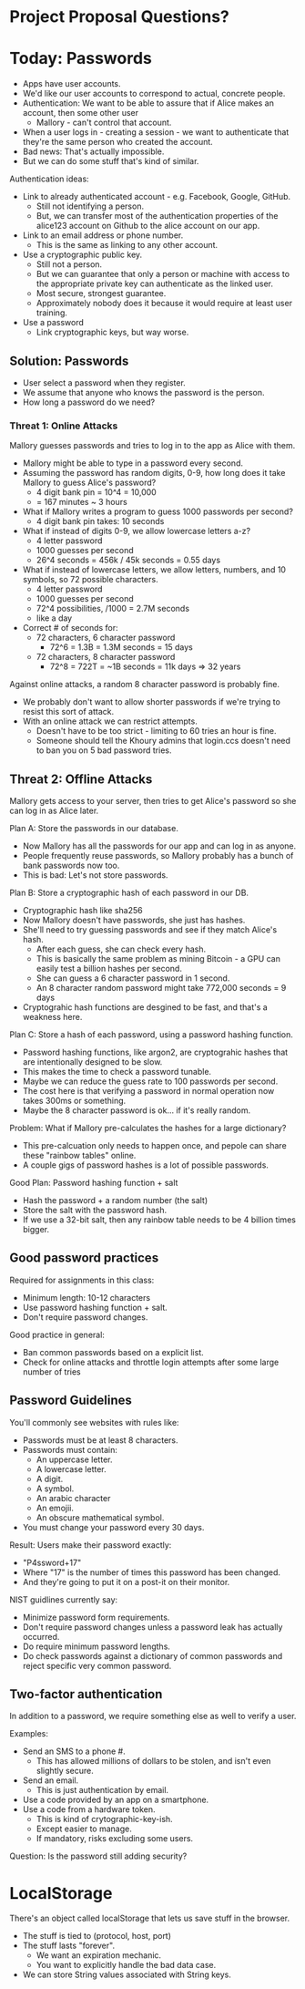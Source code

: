 

# Project Proposal Questions?


# Today: Passwords

 - Apps have user accounts.
 - We'd like our user accounts to correspond to
   actual, concrete people.
 - Authentication: We want to be able to assure that
   if Alice makes an account, then some other user
   - Mallory - can't control that account.
 - When a user logs in - creating a session - we
   want to authenticate that they're the same
   person who created the account.
 - Bad news: That's actually impossible.
 - But we can do some stuff that's kind of similar.

Authentication ideas:

 - Link to already authenticated account - e.g.
   Facebook, Google, GitHub.
   - Still not identifying a person.
   - But, we can transfer most of the authentication
     properties of the alice123 account on Github
     to the alice account on our app.
 - Link to an email address or phone number.     
   - This is the same as linking to any other
     account.
 - Use a cryptographic public key.
   - Still not a person.
   - But we can guarantee that only a person or
     machine with access to the appropriate private
     key can authenticate as the linked user.
   - Most secure, strongest guarantee.
   - Approximately nobody does it because it would
     require at least user training.
 - Use a password
   - Link cryptographic keys, but way worse. 

## Solution: Passwords

 - User select a password when they register.
 - We assume that anyone who knows the password
   is the person.
 - How long a password do we need?

### Threat 1: Online Attacks

Mallory guesses passwords and tries to log
in to the app as Alice with them.

 - Mallory might be able to type in a password
   every second.
 - Assuming the password has random digits,
   0-9, how long does it take Mallory to guess
   Alice's password?
   - 4 digit bank pin = 10^4 = 10,000
   - = 167 minutes ~ 3 hours
 - What if Mallory writes a program to guess
   1000 passwords per second?
   - 4 digit bank pin takes: 10 seconds
 - What if instead of digits 0-9, we allow
   lowercase letters a-z?
   - 4 letter password
   - 1000 guesses per second
   - 26^4 seconds = 456k / 45k seconds = 0.55 days
 - What if instead of lowercase letters, we
   allow letters, numbers, and 10 symbols,
   so 72 possible characters.
   - 4 letter password
   - 1000 guesses per second
   - 72^4 possibilities, /1000 = 2.7M seconds
   -    like a day
 - Correct # of seconds for:
   - 72 characters, 6 character password
     - 72^6 = 1.3B = 1.3M seconds = 15 days
   - 72 characters, 8 character password
     - 72^8 = 722T = ~1B seconds = 11k days => 32 years

Against online attacks, a random 8 character password
is probably fine.

 - We probably don't want to allow shorter passwords if
   we're trying to resist this sort of attack.
 - With an online attack we can restrict attempts.
   - Doesn't have to be too strict - limiting to
     60 tries an hour is fine.
   - Someone should tell the Khoury admins that
     login.ccs doesn't need to ban you on 5 bad
     password tries.

## Threat 2: Offline Attacks

Mallory gets access to your server, then tries
to get Alice's password so she can log in as
Alice later.

Plan A: Store the passwords in our database.

 - Now Mallory has all the passwords for our
   app and can log in as anyone.
 - People frequently reuse passwords, so Mallory
   probably has a bunch of bank passwords now
   too.
 - This is bad: Let's not store passwords.

Plan B: Store a cryptographic hash of each password
  in our DB.
 
  - Cryptographic hash like sha256
  - Now Mallory doesn't have passwords, she just has
    hashes.
  - She'll need to try guessing passwords and see if
    they match Alice's hash.
    - After each guess, she can check every hash.
    - This is basically the same problem as mining
      Bitcoin - a GPU can easily test a billion
      hashes per second.
    - She can guess a 6 character password in 1 second.
    - An 8 character random password might take
      772,000 seconds = 9 days
  - Cryptograhic hash functions are desgined to
    be fast, and that's a weakness here.

Plan C: Store a hash of each password, using a 
  password hashing function.
  
  - Password hashing functions, like argon2, are
    cryptograhic hashes that are intentionally
    designed to be slow.
  - This makes the time to check a password tunable. 
  - Maybe we can reduce the guess rate to 100 passwords
    per second.
  - The cost here is that verifying a password in
    normal operation now takes 300ms or something.
  - Maybe the 8 character password is ok... if it's
    really random.

Problem: What if Mallory pre-calculates the hashes
for a large dictionary?

  - This pre-calcuation only needs to happen once,
    and pepole can share these "rainbow tables"
    online.
  - A couple gigs of password hashes is a lot
    of possible passwords.

Good Plan: Password hashing function + salt

 - Hash the password + a random number (the salt)
 - Store the salt with the password hash.
 - If we use a 32-bit salt, then any rainbow
   table needs to be 4 billion times bigger.

## Good password practices

Required for assignments in this class:

 - Minimum length: 10-12 characters
 - Use password hashing function + salt.
 - Don't require password changes.

Good practice in general:
 
 - Ban common passwords based on a explicit list.
 - Check for online attacks and throttle
   login attempts after some large number of tries

## Password Guidelines

You'll commonly see websites with rules like:

 - Passwords must be at least 8 characters.
 - Passwords must contain:
   - An uppercase letter.
   - A lowercase letter.
   - A digit.
   - A symbol.
   - An arabic character
   - An emojii.
   - An obscure mathematical symbol.
 - You must change your password every 30 days.

Result: Users make their password exactly:

 - "P4ssword+17"
 - Where "17" is the number of times this password
   has been changed.
 - And they're going to put it on a post-it on their
   monitor.

NIST guidlines currently say:

 - Minimize password form requirements.
 - Don't require password changes unless a
   password leak has actually occurred.
 - Do require minimum password lengths.
 - Do check passwords against a dictionary
   of common passwords and reject specific
   very common password.
 
## Two-factor authentication

In addition to a password, we require something else
as well to verify a user.

Examples:

  - Send an SMS to a phone #.
    - This has allowed millions of dollars to
      be stolen, and isn't even slightly secure.
  - Send an email.
    - This is just authentication by email.
  - Use a code provided by an app on a smartphone.
  - Use a code from a hardware token.
    - This is kind of crytographic-key-ish.
    - Except easier to manage.
    - If mandatory, risks excluding some users.

Question: Is the password still adding security?


# LocalStorage

There's an object called localStorage that lets
us save stuff in the browser.

 - The stuff is tied to (protocol, host, port)
 - The stuff lasts "forever". 
   - We want an expiration mechanic.
   - You want to explicitly handle the bad
     data case.
 - We can store String values associated with
   String keys.
 
 



